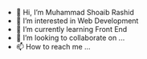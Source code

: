 - 👋 Hi, I’m Muhammad Shoaib Rashid
- 👀 I’m interested in Web Development
- 🌱 I’m currently learning Front End
- 💞️ I’m looking to collaborate on ...
- 📫 How to reach me ...

<!---
Shabiii88/Shabiii88 is a ✨ special ✨ repository because its `README.md` (this file) appears on your GitHub profile.
You can click the Preview link to take a look at your changes.
--->
